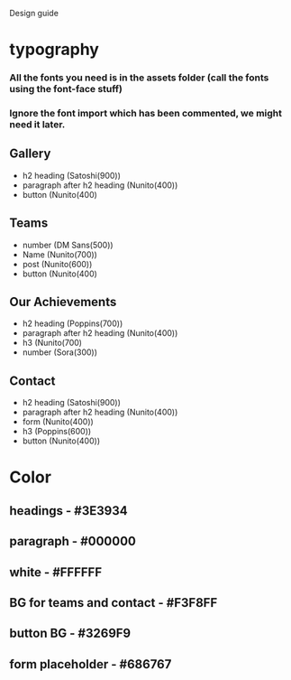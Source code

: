 Design guide
# typography
### All the fonts you need is in the assets folder (call the fonts using the font-face stuff)
### Ignore the font import which has been commented, we might need it later.

## Gallery
- h2 heading (Satoshi(900))
- paragraph after h2 heading (Nunito(400))
- button (Nunito(400)

## Teams
- number (DM Sans(500))
- Name (Nunito(700))
- post (Nunito(600))
- button (Nunito(400)

## Our Achievements
- h2 heading (Poppins(700))
- paragraph after h2 heading (Nunito(400))
- h3 (Nunito(700)
- number (Sora(300))

## Contact
- h2 heading (Satoshi(900))
- paragraph after h2 heading (Nunito(400))
- form (Nunito(400))
- h3 (Poppins(600))
- button (Nunito(400))



# Color
## headings - #3E3934
## paragraph - #000000
## white - #FFFFFF
## BG for teams and contact - #F3F8FF
## button BG - #3269F9
## form placeholder - #686767







